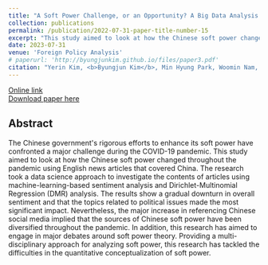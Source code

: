 ```yaml
---
title: "A Soft Power Challenge, or an Opportunity? A Big Data Analysis on Chinese Soft Power during COVID-19 Pandemic"
collection: publications
permalink: /publication/2022-07-31-paper-title-number-15
excerpt: "This study aimed to look at how the Chinese soft power changed throughout the pandemic using English news articles that covered China. The research took a data science approach to investigate the contents of articles using machine-learning-based sentiment analysis and Dirichlet-Multinomial Regression (DMR) analysis."
date: 2023-07-31
venue: 'Foreign Policy Analysis'
# paperurl: 'http://byungjunkim.github.io/files/paper3.pdf'
citation: "Yerin Kim, <b>Byungjun Kim</b>, Min Hyung Park, Woomin Nam, and Jang Hyun Kim. (2023). &quot;A Soft Power Challenge, or an Opportunity? A Big Data Analysis on Chinese Soft Power during COVID-19 Pandemic.&quot; <i>Foreign Policy Analysis</i>. 19(3)."
---
```

[Online link](https://doi.org/10.1093/fpa/orad011)  
[Download paper here](http://byungjunkim.github.io/files/paper15.pdf)

## Abstract
The Chinese government's rigorous efforts to enhance its soft power have confronted a major challenge during the COVID-19 pandemic. This study aimed to look at how the Chinese soft power changed throughout the pandemic using English news articles that covered China. The research took a data science approach to investigate the contents of articles using machine-learning-based sentiment analysis and Dirichlet-Multinomial Regression (DMR) analysis. The results show a gradual downturn in overall sentiment and that the topics related to political issues made the most significant impact. Nevertheless, the major increase in referencing Chinese social media implied that the sources of Chinese soft power have been diversified throughout the pandemic. In addition, this research has aimed to engage in major debates around soft power theory. Providing a multi-disciplinary approach for analyzing soft power, this research has tackled the difficulties in the quantitative conceptualization of soft power.